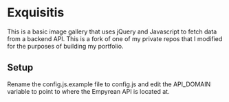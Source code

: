 # Exquisitis
This is a basic image gallery that uses jQuery and Javascript to fetch data from a backend API. This is a fork of one of my private repos that I modified for the purposes of building my portfolio.

## Setup
Rename the config.js.example file to config.js and edit the API_DOMAIN variable to point to where the Empyrean API is located at.
